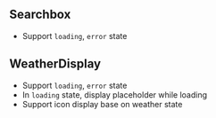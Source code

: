 ## Searchbox
- Support `loading`, `error` state

## WeatherDisplay
- Support `loading`, `error` state
- In `loading` state, display placeholder while loading
- Support icon display base on weather state